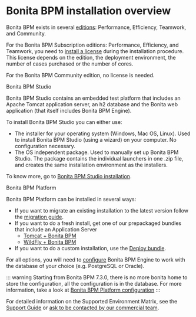 # Bonita BPM installation overview

Bonita BPM exists in several [editions](http://www.bonitasoft.com/products#versions): Performance, Efficiency, Teamwork, and Community.

For the Bonita BPM Subscription editions: Performance, Efficiency, and Teamwork, you need to [install a license](licenses.md) during the installation procedure. This license depends on the edition, the deployment environment, the number of cases purchased or the number of cores. 

For the Bonita BPM Community edition, no license is needed.

Bonita BPM Studio <!--{.h2}-->

Bonita BPM Studio contains an embedded test platform that includes an Apache Tomcat application server, an h2 database and the Bonita web application (that itself includes Bonita BPM Engine).

To install Bonita BPM Studio you can either use:

* The installer for your operating system (Windows, Mac OS, Linux).
Used to install Bonita BPM Studio (using a wizard) on your computer. No configuration necessary.
* The OS independent package. Used to manually set up Bonita BPM Studio.
The package contains the individual launchers in one .zip file, and creates the same installation environment as the installers.

To know more, go to [Bonita BPM Studio installation](bonita-bpm-studio-installation.md).

<a id="platform"/>

Bonita BPM Platform  <!--{.h2}-->

Bonita BPM Platform can be installed in several ways:

* If you want to migrate an existing installation to the latest version follow the [migration guide](migrate-from-an-earlier-version-of-bonita-bpm.md).
* If you want to do a fresh install, get one of our prepackaged bundles that include an Application Server
    * [Tomcat + Bonita BPM](tomcat-bundle.md)
    * [WildFly + Bonita BPM](wildfly-bundle.md)
* If you want to do a custom installation, use the [Deploy bundle](deploy-bundle.md).


For all options, you will need to [configure](database-configuration.md) Bonita BPM Engine to work with the database of your choice (e.g. PostgreSQL or Oracle).


::: warning
Starting from Bonita BPM 7.3.0, there is no more bonita home to store the configuration, all the configuration is in the database. For more information, take a look at [Bonita BPM Platform configuration](BonitaBPM_platform_setup.md)
:::


For detailed information on the Supported Environment Matrix, see the [Support Guide](https://customer.bonitasoft.com/support-policies) or [ask to be contacted by our commercial team](http://www.bonitasoft.com/contact-us).
